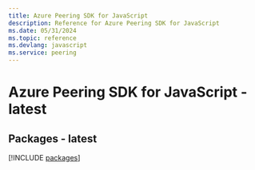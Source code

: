 ```yaml
---
title: Azure Peering SDK for JavaScript
description: Reference for Azure Peering SDK for JavaScript
ms.date: 05/31/2024
ms.topic: reference
ms.devlang: javascript
ms.service: peering
---
```

# Azure Peering SDK for JavaScript - latest
## Packages - latest
[!INCLUDE [packages](peering-index.md)]